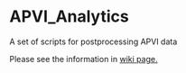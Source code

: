 # APVI_Analytics
A set of scripts for postprocessing APVI data

Please see the information in [wiki page.](https://github.com/NavidHaghdadi/APVI_Analytics/wiki)
